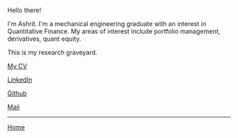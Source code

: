 Hello there!

I'm Ashrit. I'm a mechanical engineering graduate with an interest in Quantitative Finance. My areas of interest include portfolio management, derivatives, quant equity.

This is my research graveyard. 


[My CV](CV_AshritKasshyap.md)

[LinkedIn](https://www.linkedin.com/in/ashritkasshyap/)

[Github](https://github.com/Ashrit-K)

[Mail](mailto:ashritkasshyap@gmail.com)

___

[Home](index.md)
